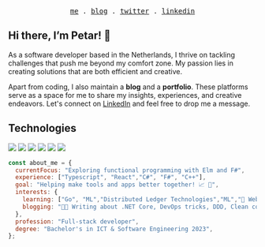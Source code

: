 <p align="center">
<samp>
<a href="https://petemihaylov.com">me</a> .
<a href="https://blog.petemihaylov.com/categories/all">blog</a> .
<a href="https://x.com/petemihaylov">twitter</a> .
<a href="https://www.linkedin.com/in/petar-mihaylov/">linkedin</a>
</samp>
</p>

## Hi there, I’m Petar! 👋

As a software developer based in the Netherlands, I thrive on tackling challenges that push me beyond my comfort zone. My passion lies in creating solutions that are both efficient and creative.

Apart from coding, I also maintain a **blog** and a **portfolio**. These platforms serve as a space for me to share my insights, experiences, and creative endeavors.
Let's connect on [LinkedIn](https://www.linkedin.com/in/petar-mihaylov/) and feel free to drop me a message.

## Technologies
![](https://img.shields.io/badge/.NET-5C2D91?style=for-the-badge&logoColor=white)
![](https://img.shields.io/badge/C%23-5C2D91?style=for-the-badge&logo=c-sharp&logoColor=white)
![](https://img.shields.io/badge/ELM-0077B5?style=for-the-badge&logo=elm&logoColor=white)
![](https://img.shields.io/badge/TypeScript-0077B5?style=for-the-badge&logo=typescript&logoColor=white)
![](https://img.shields.io/badge/Node.js-2bbc8a?style=for-the-badge&logo=node.js&logoColor=white)
![](https://img.shields.io/badge/Docker-2bbc8a?style=for-the-badge&logo=docker&logoColor=white)

```javascript
const about_me = {
  currentFocus: "Exploring functional programming with Elm and F#",
  experience: ["Typescript", "React","C#", "F#", "C++"],
  goal: "Helping make tools and apps better together! 📈 🚀",
  interests: {
    learning: ["Go", "ML","Distributed Ledger Technologies","ML","🦄 Web3", "CBDC"],
    blogging: "🧑‍💻 Writing about .NET Core, DevOps tricks, DDD, Clean code and blockchain",
  },
  profession: "Full-stack developer",
  degree: "Bachelor's in ICT & Software Engineering 2023",
};
```

<!--
<a href="https://github.com/petemihaylov/petemihaylov">
  <img align="center" src="https://github-readme-stats.vercel.app/api/top-langs/?username=petemihaylov&hide=java,html,tex&title_color=ffffff&text_color=2bbc8a&icon_color=2bbc8a&bg_color=1d1f21&langs_count=4" />
</a>

<a href="https://github.com/petemihaylov/petemihaylov">
  <img align="center" src="https://github-readme-stats.vercel.app/api?username=petemihaylov&show_icons=true&line_height=27&count_private=true&title_color=ffffff&text_color=2bbc8a&icon_color=2bbc8a&bg_color=1d1f21" alt="Petar's GitHub Stats" />
</a>

<a href="https://www.buymeacoffee.com/petemihaylov" target="_blank">
  <img src="https://www.buymeacoffee.com/assets/img/custom_images/orange_img.png" alt="Buy Me A Coffee" style="height: 41px !important;width: 174px !important;box-shadow: 0px 3px 2px 0px rgba(190, 190, 190, 0.5) !important;-webkit-box-shadow: 0px 3px 2px 0px rgba(190, 190, 190, 0.5) !important;" >
</a>
-->


